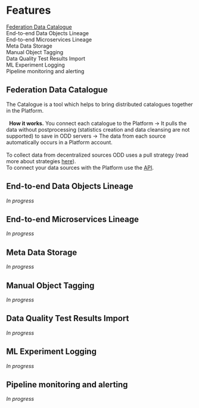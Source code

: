 # Features
[Federation Data Catalogue](#federation-data-catalogue) \
End-to-end Data Objects Lineage \
End-to-end Microservices Lineage \
Meta Data Storage \
Manual Object Tagging \
Data Quality Test Results Import \
ML Experiment Logging \
Pipeline monitoring and alerting 
## Federation Data Catalogue
The Catalogue is a tool which helps to bring distributed catalogues together in the Platform. \
\
  **How it works.** You connect each catalogue to the Platform &rarr; It pulls the data without postprocessing (statistics creation and data cleansing are not supported) to save in ODD servers &rarr; The data from each source automatically occurs in a Platform account. \
\
To collect data from decentralized sources ODD uses a pull strategy (read more about strategies [here](Architecture.md#push-and-pull-strategies)). \
To connect your data sources with the Platform use the [API](https://github.com/opendatadiscovery/odd-platform/tree/main/odd-platform-specification). 

## End-to-end Data Objects Lineage
*In progress*
## End-to-end Microservices Lineage 
*In progress*
## Meta Data Storage 
*In progress*
## Manual Object Tagging 
*In progress*
## Data Quality Test Results Import
*In progress*
## ML Experiment Logging 
*In progress*
## Pipeline monitoring and alerting 
*In progress*